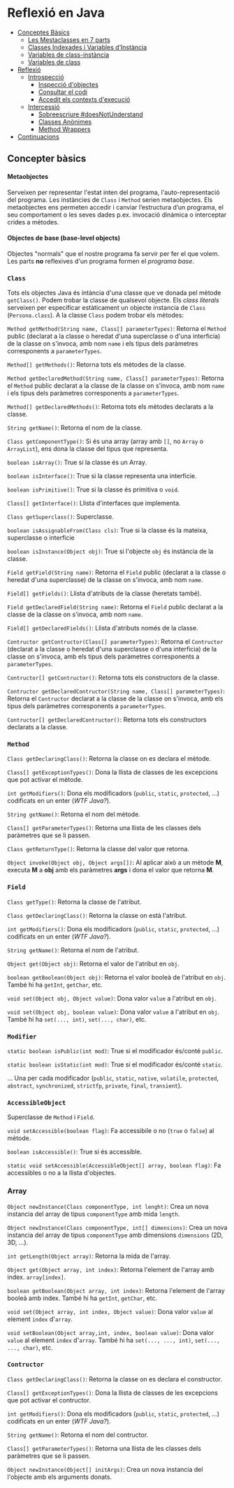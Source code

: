 # Reflexió en Java

- [Conceptes Bàsics](https://github.com/felixarpa/CAP-Reflexio/tree/master/reflexio/reflexio-en-java.md)
	- [Les Mestaclasses en 7 parts](https://github.com/felixarpa/CAP-Reflexio/tree/master/reflexio/reflexio-en-java.md)
	- [Classes Indexades i Variables d’Instància](https://github.com/felixarpa/CAP-Reflexio/tree/master/reflexio/reflexio-en-java.md)
	- [Variables de class-instància](https://github.com/felixarpa/CAP-Reflexio/tree/master/reflexio/reflexio-en-java.md)
	- [Variables de class](https://github.com/felixarpa/CAP-Reflexio/tree/master/reflexio/reflexio-en-java.md)
- [Reflexió](https://github.com/felixarpa/CAP-Reflexio/tree/master/reflexio/reflexio-en-java.md)
	- [Introspecció](https://github.com/felixarpa/CAP-Reflexio/tree/master/reflexio/reflexio-en-java.md)
        - [Inspecció d'objectes](https://github.com/felixarpa/CAP-Reflexio/blob/master/reflexio/reflexio-en-java.md)
        - [Consultar el codi](https://github.com/felixarpa/CAP-Reflexio/blob/master/reflexio/reflexio-en-java.md)
        - [Accedit els contexts d'execució](https://github.com/felixarpa/CAP-Reflexio/blob/master/reflexio/reflexio-en-java.md)
	- [Intercessió](https://github.com/felixarpa/CAP-Reflexio/tree/master/reflexio/reflexio-en-java.md)
        - [Sobreescriure #doesNotUnderstand](https://github.com/felixarpa/CAP-Reflexio/blob/master/reflexio/reflexio-en-java.md)
        - [Classes Anònimes](https://github.com/felixarpa/CAP-Reflexio/blob/master/reflexio/reflexio-en-java.md)
        - [Method Wrappers](https://github.com/felixarpa/CAP-Reflexio/blob/master/reflexio/reflexio-en-java.md)
- [Continuacions](https://github.com/felixarpa/CAP-Reflexio/blob/master/reflexio/reflexio-en-java.md)

## Concepter bàsics

#### Metaobjectes

Serveixen per representar l'estat inten del programa, l'auto-representació del programa. Les instàncies de `Class` i `Method` serien metaobjectes. Els metaobjectes ens permeten accedir i canviar l’estructura d’un programa, el seu comportament o les seves dades p.ex. invocació dinàmica o interceptar crides a mètodes.

#### Objectes de base (base-level objects)

Objectes "normals" que el nostre programa fa servir per fer el que volem. Les parts **no** reflexives d'un programa formen el _programa base_.

### `Class`

Tots els objectes Java és intància d'una classe que ve donada pel mètode `getClass()`. Podem trobar la classe de qualsevol objecte. Els _class literals_ serveixen per especificar estàticament un objecte instancia de `Class` (`Persona.class`). A la classe `Class` podem trobar els mètodes:

`Method getMethod(String name, Class[] parameterTypes)`: Retorna el `Method` public (declarat a la classe o heredat d'una superclasse o d'una interficia) de la classe on s'invoca, amb nom `name` i els tipus dels paràmetres corresponents a `parameterTypes`.

`Method[] getMethods()`: Retorna tots els mètodes de la classe.

`Method getDeclaredMethod(String name, Class[] parameterTypes)`: Retorna el `Method` public declarat a la classe de la classe on s'invoca, amb nom `name` i els tipus dels paràmetres corresponents a `parameterTypes`.

`Method[] getDeclaredMethods()`: Retorna tots els mètodes declarats a la classe.

`String getName()`: Retorna el nom de la classe.

`Class getComponentType()`: Si és una array (array amb `[]`, no `Array` o `ArrayList`), ens dona la classe del tipus que representa.

`boolean isArray()`: True si la classe és un Array.

`boolean isInterface()`: True si la classe representa una interficie.

`boolean isPrimitive()`: True si la classe és primitiva o `void`.

`Class[] getInterface()`: Llista d'interfaces que implementa.

`Class getSuperclass()`: Superclasse.

`boolean isAssignableFrom(Class cls)`: True si la classe és la mateixa, superclasse o interficie

`boolean isInstance(Object obj)`: True si l'objecte `obj` és instància de la classe.

`Field getField(String name)`: Retorna el `Field` public (declarat a la classe o heredat d'una superclasse) de la classe on s'invoca, amb nom `name`.

`Field[] getFields()`: Llista d'atributs de la classe (heretats també).

`Field getDeclaredField(String name)`: Retorna el `Field` public declarat a la classe de la classe on s'invoca, amb nom `name`.

`Field[] getDeclaredFields()`: Llista d'atributs només de la classe.


`Contructor getContructor(Class[] parameterTypes)`: Retorna el `Contructor` (declarat a la classe o heredat d'una superclasse o d'una interficia) de la classe on s'invoca, amb els tipus dels paràmetres corresponents a `parameterTypes`.

`Contructor[] getContructor()`: Retorna tots els constructors de la classe.

`Contructor getDeclaredContructor(String name, Class[] parameterTypes)`: Retorna el `Contructor` declarat a la classe de la classe on s'invoca, amb els tipus dels paràmetres corresponents a `parameterTypes`.

`Contructor[] getDeclaredContructor()`: Retorna tots els constructors declarats a la classe.

### `Method`

`Class getDeclaringClass()`: Retorna la classe on es declara el mètode.

`Class[] getExceptionTypes()`: Dona la llista de classes de les excepcions que pot activar el mètode.

`int getModifiers()`: Dona els modificadors (`public`, `static`, `protected`, ...) codificats en un enter (_WTF Java?_).

`String getName()`: Retorna el nom del mètode.

`Class[] getParameterTypes()`: Retorna una llista de les classes dels paràmetres que se li passen.

`Class getReturnType()`: Retorna la classe del valor que retorna.

`Object invoke(Object obj, Object args[])`: Al aplicar això a un mètode **M**, executa **M** a **obj** amb els paràmetres **args** i dona el valor que retorna **M**.

### `Field`

`Class getType()`: Retorna la classe de l'atribut.

`Class getDeclaringClass()`: Retorna la classe on està l'atribut.

`int getModifiers()`: Dona els modificadors (`public`, `static`, `protected`, ...) codificats en un enter (_WTF Java?_).

`String getName()`: Retorna el nom de l'atribut.

`Object get(Object obj)`: Retorna el valor de l'atribut en `obj`.

`boolean getBoolean(Object obj)`: Retorna el valor booleà de l'atribut en `obj`. També hi ha `getInt`, `getChar`, etc.

`void set(Object obj, Object value)`: Dona valor `value` a l'atribut en `obj`.

`void set(Object obj, boolean value)`: Dona valor `value` a l'atribut en `obj`. També hi ha `set(..., int)`, `set(..., char)`, etc.

### `Modifier`

`static boolean isPublic(int mod)`: True si el modificador és/conté `public`.

`static boolean isStatic(int mod)`: True si el modificador és/conté `static`.

... Una per cada modificador (`public`, `static`, `native`, `volatile`, `protected`, `abstract`, `synchronized`, `strictfp`, `private`, `final`, `transient`).

### `AccessibleObject`

Superclasse de `Method` i `Field`.

`void setAccessible(boolean flag)`: Fa accessibile o no (`true` o `false`) al mètode.

`boolean isAccessible()`: True si és accessible.

`static void setAccessible(AccessibleObject[] array, boolean flag)`: Fa accessibles o no a la llista d'objectes.

### Array

`Object newInstance(Class componentType, int lenght)`: Crea un nova instancia del array de tipus `componentType` amb mida `length`.

`Object newInstance(Class componentType, int[] dimensions)`: Crea un nova instancia del array de tipus `componentType` amb dimensions `dimensions` (2D, 3D, ...).

`int getLength(Object array)`: Retorna la mida de l'array.

`Object get(Object array, int index)`: Retorna l'element de l'array amb index. `array[index]`.

`boolean getBoolean(Object array, int index)`: Retorna l'element de l'array booleà amb index. També hi ha `getInt`, `getChar`, etc.

`void set(Object array, int index, Object value)`: Dona valor `value` al element `index` d'`array`.

`void setBoolean(Object array,int, index, boolean value)`: Dona valor `value` al element `index` d'`array`. També hi ha `set(..., ..., int)`, `set(..., ..., char)`, etc.

### `Contructor`

`Class getDeclaringClass()`: Retorna la classe on es declara el constructor.

`Class[] getExceptionTypes()`: Dona la llista de classes de les excepcions que pot activar el contructor.

`int getModifiers()`: Dona els modificadors (`public`, `static`, `protected`, ...) codificats en un enter (_WTF Java?_).

`String getName()`: Retorna el nom del contructor.

`Class[] getParameterTypes()`: Retorna una llista de les classes dels paràmetres que se li passen.

`Object newInstance(Object[] initArgs)`: Crea un nova instancia del l'objecte amb els arguments donats.










